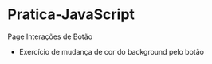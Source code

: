 # Pratica-JavaScript

Page Interações de Botão
- Exercício de mudança de cor do background pelo botão

